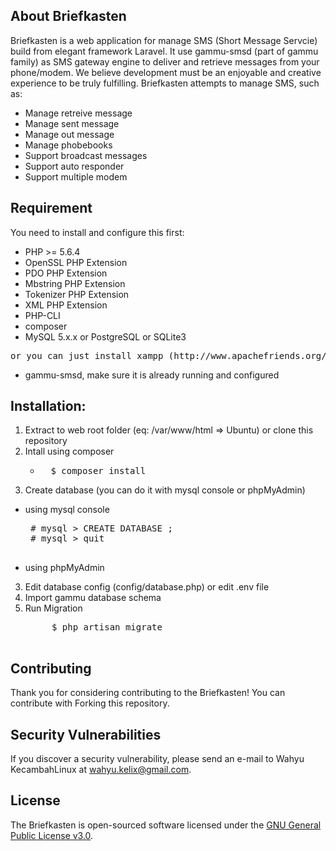 ## About Briefkasten

Briefkasten is a web application for manage SMS (Short Message Servcie) build from elegant framework Laravel. It use gammu-smsd (part of gammu family) as SMS gateway engine to deliver and retrieve messages from your phone/modem. We believe development must be an enjoyable and creative experience to be truly fulfilling. Briefkasten attempts to manage SMS, such as:

- Manage retreive message
- Manage sent message
- Manage out message
- Manage phobebooks 
- Support broadcast messages
- Support auto responder
- Support multiple modem

## Requirement

You need to install and configure this first:

* PHP >= 5.6.4
* OpenSSL PHP Extension
* PDO PHP Extension
* Mbstring PHP Extension
* Tokenizer PHP Extension
* XML PHP Extension
* PHP-CLI
* composer
* MySQL 5.x.x or PostgreSQL or SQLite3
<pre>or you can just install xampp (http://www.apachefriends.org/en/xampp.html)</pre>
* gammu-smsd, make sure it is already running and configured


## Installation:  

1. Extract to web root folder (eq: /var/www/html => Ubuntu) or clone this repository
2. Intall using composer
    * <pre>
        $ composer install
    </pre>
3. Create database (you can do it with mysql console or phpMyAdmin)
  * using mysql console
     <pre>
     # mysql > CREATE DATABASE <database name>;
     # mysql > quit
     </pre>
  * using phpMyAdmin
3. Edit database config (config/database.php) or edit .env file
4. Import gammu database schema
5. Run Migration
    <pre>
        $ php artisan migrate
    </pre>

## Contributing

Thank you for considering contributing to the Briefkasten!
You can contribute with Forking this repository.

## Security Vulnerabilities

If you discover a security vulnerability, please send an e-mail to Wahyu KecambahLinux at wahyu.kelix@gmail.com.

## License

The Briefkasten is open-sourced software licensed under the [GNU General Public License v3.0](https://www.gnu.org/licenses/gpl-3.0.en.html).
